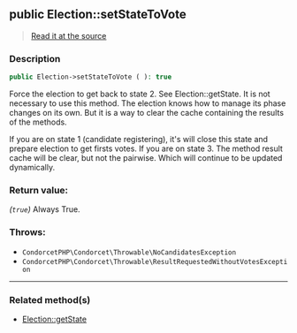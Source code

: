 ## public Election::setStateToVote

> [Read it at the source](https://github.com/julien-boudry/Condorcet/blob/master/src/Election.php#L454)

### Description    

```php
public Election->setStateToVote ( ): true
```

Force the election to get back to state 2. See Election::getState.
It is not necessary to use this method. The election knows how to manage its phase changes on its own. But it is a way to clear the cache containing the results of the methods.

If you are on state 1 (candidate registering), it's will close this state and prepare election to get firsts votes.
If you are on state 3. The method result cache will be clear, but not the pairwise. Which will continue to be updated dynamically.
    

### Return value:   

*(`true`)* Always True.



### Throws:   

* ```CondorcetPHP\Condorcet\Throwable\NoCandidatesException```
* ```CondorcetPHP\Condorcet\Throwable\ResultRequestedWithoutVotesException```

---------------------------------------

### Related method(s)      

* [Election::getState](/Docs/ApiReferences/Election%20Class/public%20Election--getState.md)    
